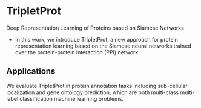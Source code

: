 # TripletProt
Deep Representation Learning of Proteins based on Siamese Networks
+ In this work, we introduce TripletProt, a new approach for protein representation learning based on the Siamese neural networks trained over the protein-protein interaction (PPI) network. 

## Applications
We evaluate TripletProt in protein annotation tasks including sub-cellular localization and gene ontology prediction, which are both multi-class multi-label classification machine learning problems.


